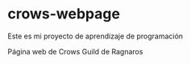 # crows-webpage
Este es mi proyecto de aprendizaje de programación

Página web de Crows Guild de Ragnaros


